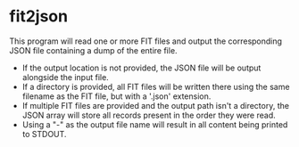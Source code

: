 # fit2json

This program will read one or more FIT files and output the corresponding JSON file containing a dump of the entire file.

- If the output location is not provided, the JSON file will be output alongside the input file.
- If a directory is provided, all FIT files will be written there using the same filename as the FIT file, but with a '.json' extension.
- If multiple FIT files are provided and the output path isn't a directory, the JSON array will store all records present in the order they were read.
- Using a "-" as the output file name will result in all content being printed to STDOUT.
